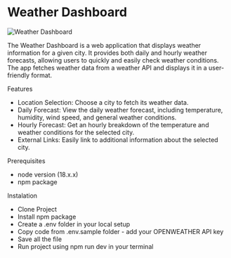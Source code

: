 # Weather Dashboard

![Weather Dashboard](./weather-dashboard.png)

The Weather Dashboard is a web application that displays weather information for a given city. It provides both daily and hourly weather forecasts, allowing users to quickly and easily check weather conditions. The app fetches weather data from a weather API and displays it in a user-friendly format.

Features

- Location Selection: Choose a city to fetch its weather data.
- Daily Forecast: View the daily weather forecast, including temperature, humidity, wind speed, and general weather conditions.
- Hourly Forecast: Get an hourly breakdown of the temperature and weather conditions for the selected city.
- External Links: Easily link to additional information about the selected city.

Prerequisites

- node version (18.x.x)
- npm package

Instalation

- Clone Project
- Install npm package
- Create a .env folder in your local setup
- Copy code from .env.sample folder - add your OPENWEATHER API key
- Save all the file
- Run project using npm run dev in your terminal
